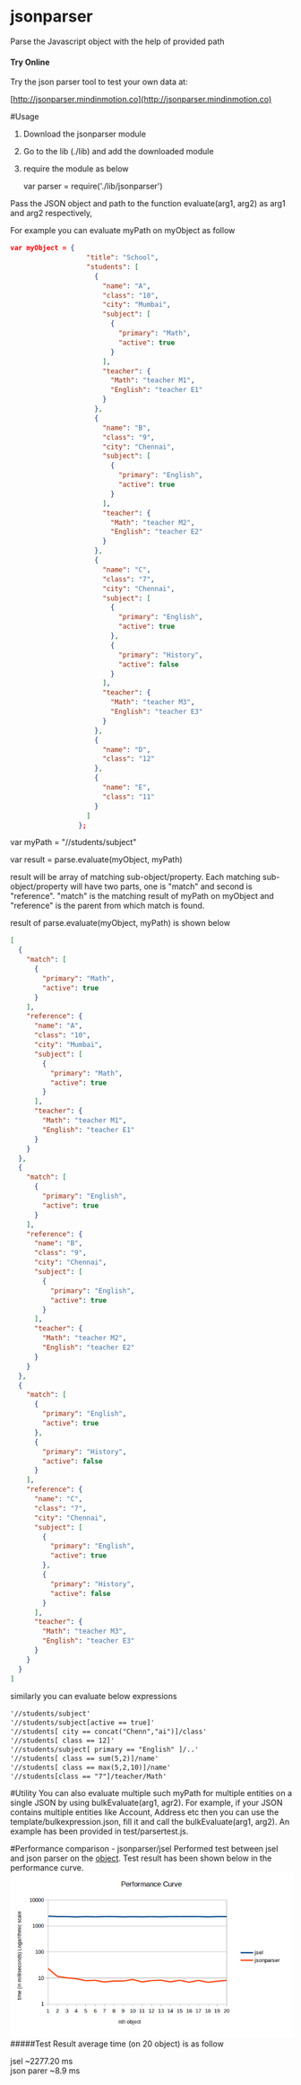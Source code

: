 # jsonparser
Parse the Javascript object with the help of provided path

#### Try Online
Try the json parser tool to test your own data at:

[http://jsonparser.mindinmotion.co](http://jsonparser.mindinmotion.co)

#Usage
1. Download the jsonparser module
2. Go to the lib (./lib) and add the downloaded module
3. require the module as below

   var parser = require('./lib/jsonparser')

Pass the JSON object and path to the function evaluate(arg1, arg2) as arg1 and arg2 respectively,

For example you can evaluate myPath on myObject as follow 
```json
var myObject = {
                   "title": "School",
                   "students": [
                     {
                       "name": "A",
                       "class": "10",
                       "city": "Mumbai",
                       "subject": [
                         {
                           "primary": "Math",
                           "active": true
                         }
                       ],
                       "teacher": {
                         "Math": "teacher M1",
                         "English": "teacher E1"
                       }
                     },
                     {
                       "name": "B",
                       "class": "9",
                       "city": "Chennai",
                       "subject": [
                         {
                           "primary": "English",
                           "active": true
                         }
                       ],
                       "teacher": {
                         "Math": "teacher M2",
                         "English": "teacher E2"
                       }
                     },
                     {
                       "name": "C",
                       "class": "7",
                       "city": "Chennai",
                       "subject": [
                         {
                           "primary": "English",
                           "active": true
                         },
                         {
                           "primary": "History",
                           "active": false
                         }
                       ],
                       "teacher": {
                         "Math": "teacher M3",
                         "English": "teacher E3"
                       }
                     },
                     {
                       "name": "D",
                       "class": "12"
                     },
                     {
                       "name": "E",
                       "class": "11"
                     }
                   ]
                 };
```
var myPath = "//students/subject"
 
var result = parse.evaluate(myObject, myPath)

result will be array of matching sub-object/property. Each matching sub-object/property will have two parts, one is "match" and second is "reference". "match" is the matching result of myPath on myObject and "reference" is the parent from which match is found.

result of parse.evaluate(myObject, myPath) is shown below 
```json
[
  {
    "match": [
      {
        "primary": "Math",
        "active": true
      }
    ],
    "reference": {
      "name": "A",
      "class": "10",
      "city": "Mumbai",
      "subject": [
        {
          "primary": "Math",
          "active": true
        }
      ],
      "teacher": {
        "Math": "teacher M1",
        "English": "teacher E1"
      }
    }
  },
  {
    "match": [
      {
        "primary": "English",
        "active": true
      }
    ],
    "reference": {
      "name": "B",
      "class": "9",
      "city": "Chennai",
      "subject": [
        {
          "primary": "English",
          "active": true
        }
      ],
      "teacher": {
        "Math": "teacher M2",
        "English": "teacher E2"
      }
    }
  },
  {
    "match": [
      {
        "primary": "English",
        "active": true
      },
      {
        "primary": "History",
        "active": false
      }
    ],
    "reference": {
      "name": "C",
      "class": "7",
      "city": "Chennai",
      "subject": [
        {
          "primary": "English",
          "active": true
        },
        {
          "primary": "History",
          "active": false
        }
      ],
      "teacher": {
        "Math": "teacher M3",
        "English": "teacher E3"
      }
    }
  }
]
```

similarly you can evaluate below expressions

```
'//students/subject'
'//students/subject[active == true]'
'//students[ city == concat("Chenn","ai")]/class'
'//students[ class == 12]'
'//students/subject[ primary == "English" ]/..'
'//students[ class == sum(5,2)]/name'
'//students[ class == max(5,2,10)]/name'
'//students[class == "7"]/teacher/Math'
```
#Utility
You can also evaluate multiple such myPath for multiple entities on a single JSON by using bulkEvaluate(arg1, agr2). For example, if your JSON contains multiple entities like Account, Address etc then you can use the template/bulkexpression.json, fill it and call the bulkEvaluate(arg1, arg2). An example has been provided in test/parsertest.js.

#Performance comparison - jsonparser/jsel
Performed test between jsel and json parser on the [object](/template/testObject.json). Test result has been shown below in the performance curve.
![ScreenShot](/template/graph.png)
#####Test Result
average time (on 20  object) is as follow

jsel  ~2277.20 ms  
json parer  ~8.9 ms 

